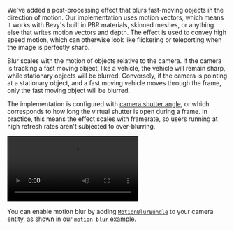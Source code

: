 We've added a post-processing effect that blurs fast-moving objects in the direction of motion.
Our implementation uses motion vectors, which means it works with Bevy's built in PBR materials, skinned meshes, or anything else that writes motion vectors and depth.
The effect is used to convey high speed motion, which can otherwise look like flickering or teleporting when the image is perfectly sharp.

Blur scales with the motion of objects relative to the camera.
If the camera is tracking a fast moving object, like a vehicle, the vehicle will remain sharp, while stationary objects will be blurred.
Conversely, if the camera is pointing at a stationary object, and a fast moving vehicle moves through the frame, only the fast moving object will be blurred.

The implementation is configured with [camera shutter angle](https://en.wikipedia.org/wiki/Rotary_disc_shutter), or which corresponds to how long the virtual shutter is open during a frame.
In practice, this means the effect scales with framerate, so users running at high refresh rates aren't subjected to over-blurring.

![A series of cartoony cars whiz past low polygon trees. You can see the trees and the cars blurring as the camera moves, with faster objects (relative to the field of vision) blurring more.](motion_blur_cars.mp4)

You can enable motion blur by adding [`MotionBlurBundle`](https://dev-docs.bevyengine.org/bevy/core_pipeline/motion_blur/struct.MotionBlurBundle.html) to your camera entity, as shown in our [`motion blur` example](https://github.com/bevyengine/bevy/blob/main/examples/3d/motion_blur.rs).
